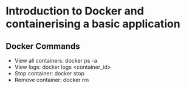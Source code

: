 # Introduction to Docker and containerising a basic application

## Docker Commands 

- View all containers: docker ps -a 
- View logs: docker logs <container_id>
- Stop container: docker stop <name>
- Remove container: docker rm <name>